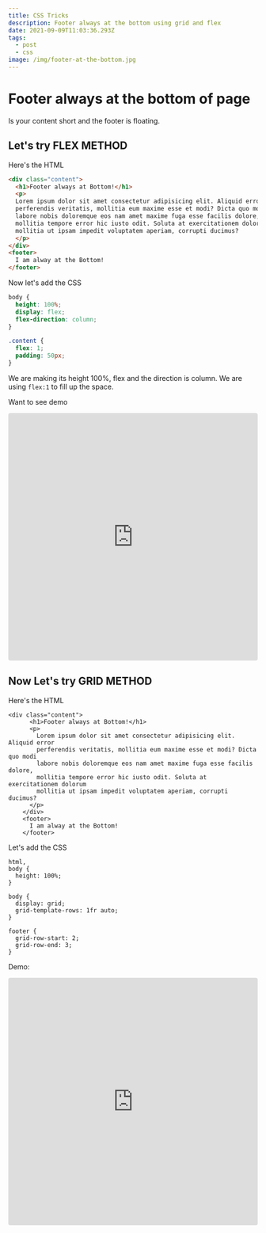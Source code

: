 ```yaml
---
title: CSS Tricks
description: Footer always at the bottom using grid and flex
date: 2021-09-09T11:03:36.293Z
tags:
  - post
  - css
image: /img/footer-at-the-bottom.jpg
---
```

# Footer always at the bottom of page

Is your content short and the footer is floating. 

## Let's try **FLEX METHOD**

Here's the HTML

```html
<div class="content">
  <h1>Footer always at Bottom!</h1>
  <p>
  Lorem ipsum dolor sit amet consectetur adipisicing elit. Aliquid error
  perferendis veritatis, mollitia eum maxime esse et modi? Dicta quo modi
  labore nobis doloremque eos nam amet maxime fuga esse facilis dolore,
  mollitia tempore error hic iusto odit. Soluta at exercitationem dolorum
  mollitia ut ipsam impedit voluptatem aperiam, corrupti ducimus?
  </p>
</div>
<footer>
  I am alway at the Bottom!
</footer>
```

Now let's add the CSS

```css
body {
  height: 100%;
  display: flex;
  flex-direction: column;
}

.content {
  flex: 1;
  padding: 50px;
}
```

We are making its height 100%, flex and the direction is column. We are using `flex:1` to fill up the space.

Want to see demo

<iframe src="https://codesandbox.io/embed/footer-at-bottom-flex-l3z96?fontsize=14&hidenavigation=1&theme=dark"
     style="width:100%; height:500px; border:0; border-radius: 4px; overflow:hidden;"
     title="Footer at bottom (flex)"
     allow="accelerometer; ambient-light-sensor; camera; encrypted-media; geolocation; gyroscope; hid; microphone; midi; payment; usb; vr; xr-spatial-tracking"
     sandbox="allow-forms allow-modals allow-popups allow-presentation allow-same-origin allow-scripts"
   ></iframe>

## Now Let's try **GRID METHOD**

Here's the HTML

```
<div class="content">
      <h1>Footer always at Bottom!</h1>
      <p>
        Lorem ipsum dolor sit amet consectetur adipisicing elit. Aliquid error
        perferendis veritatis, mollitia eum maxime esse et modi? Dicta quo modi
        labore nobis doloremque eos nam amet maxime fuga esse facilis dolore,
        mollitia tempore error hic iusto odit. Soluta at exercitationem dolorum
        mollitia ut ipsam impedit voluptatem aperiam, corrupti ducimus?
      </p>
    </div>
    <footer>
      I am alway at the Bottom!
    </footer>
```

Let's add the CSS

```
html,
body {
  height: 100%;
}

body {
  display: grid;
  grid-template-rows: 1fr auto;
}

footer {
  grid-row-start: 2;
  grid-row-end: 3;
}
```

Demo:

<iframe src="https://codesandbox.io/embed/footer-at-bottom-grid-ls5nu?fontsize=14&hidenavigation=1&theme=dark"
     style="width:100%; height:500px; border:0; border-radius: 4px; overflow:hidden;"
     title="Footer at bottom(GRID)"
     allow="accelerometer; ambient-light-sensor; camera; encrypted-media; geolocation; gyroscope; hid; microphone; midi; payment; usb; vr; xr-spatial-tracking"
     sandbox="allow-forms allow-modals allow-popups allow-presentation allow-same-origin allow-scripts"
   ></iframe>